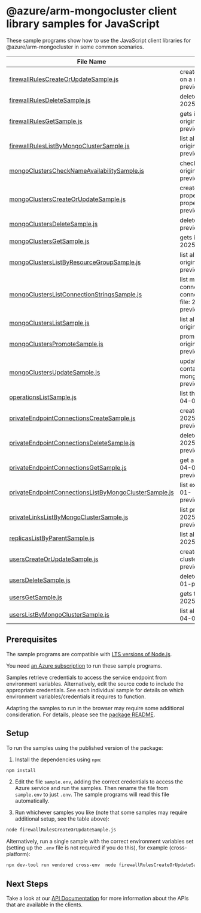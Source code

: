 # @azure/arm-mongocluster client library samples for JavaScript

These sample programs show how to use the JavaScript client libraries for @azure/arm-mongocluster in some common scenarios.

| **File Name**                                                                                               | **Description**                                                                                                                                                                                                                                       |
| ----------------------------------------------------------------------------------------------------------- | ----------------------------------------------------------------------------------------------------------------------------------------------------------------------------------------------------------------------------------------------------- |
| [firewallRulesCreateOrUpdateSample.js][firewallrulescreateorupdatesample]                                   | creates a new firewall rule or updates an existing firewall rule on a mongo cluster. x-ms-original-file: 2025-04-01-preview/MongoClusters_FirewallRuleCreate.json                                                                                     |
| [firewallRulesDeleteSample.js][firewallrulesdeletesample]                                                   | deletes a mongo cluster firewall rule. x-ms-original-file: 2025-04-01-preview/MongoClusters_FirewallRuleDelete.json                                                                                                                                   |
| [firewallRulesGetSample.js][firewallrulesgetsample]                                                         | gets information about a mongo cluster firewall rule. x-ms-original-file: 2025-04-01-preview/MongoClusters_FirewallRuleGet.json                                                                                                                       |
| [firewallRulesListByMongoClusterSample.js][firewallruleslistbymongoclustersample]                           | list all the firewall rules in a given mongo cluster. x-ms-original-file: 2025-04-01-preview/MongoClusters_FirewallRuleList.json                                                                                                                      |
| [mongoClustersCheckNameAvailabilitySample.js][mongoclusterschecknameavailabilitysample]                     | check if mongo cluster name is available for use. x-ms-original-file: 2025-04-01-preview/MongoClusters_NameAvailability.json                                                                                                                          |
| [mongoClustersCreateOrUpdateSample.js][mongoclusterscreateorupdatesample]                                   | create or update a mongo cluster. Update overwrites all properties for the resource. To only modify some of the properties, use PATCH. x-ms-original-file: 2025-04-01-preview/MongoClusters_Create.json                                               |
| [mongoClustersDeleteSample.js][mongoclustersdeletesample]                                                   | deletes a mongo cluster. x-ms-original-file: 2025-04-01-preview/MongoClusters_Delete.json                                                                                                                                                             |
| [mongoClustersGetSample.js][mongoclustersgetsample]                                                         | gets information about a mongo cluster. x-ms-original-file: 2025-04-01-preview/MongoClusters_Get.json                                                                                                                                                 |
| [mongoClustersListByResourceGroupSample.js][mongoclusterslistbyresourcegroupsample]                         | list all the mongo clusters in a given resource group. x-ms-original-file: 2025-04-01-preview/MongoClusters_ListByResourceGroup.json                                                                                                                  |
| [mongoClustersListConnectionStringsSample.js][mongoclusterslistconnectionstringssample]                     | list mongo cluster connection strings. This includes the default connection string using SCRAM-SHA-256, as well as other connection strings supported by the cluster. x-ms-original-file: 2025-04-01-preview/MongoClusters_ListConnectionStrings.json |
| [mongoClustersListSample.js][mongoclusterslistsample]                                                       | list all the mongo clusters in a given subscription. x-ms-original-file: 2025-04-01-preview/MongoClusters_List.json                                                                                                                                   |
| [mongoClustersPromoteSample.js][mongoclusterspromotesample]                                                 | promotes a replica mongo cluster to a primary role. x-ms-original-file: 2025-04-01-preview/MongoClusters_ForcePromoteReplica.json                                                                                                                     |
| [mongoClustersUpdateSample.js][mongoclustersupdatesample]                                                   | updates an existing mongo cluster. The request body can contain one to many of the properties present in the normal mongo cluster definition. x-ms-original-file: 2025-04-01-preview/MongoClusters_PatchDataApi.json                                  |
| [operationsListSample.js][operationslistsample]                                                             | list the operations for the provider x-ms-original-file: 2025-04-01-preview/Operations_List.json                                                                                                                                                      |
| [privateEndpointConnectionsCreateSample.js][privateendpointconnectionscreatesample]                         | create a Private endpoint connection x-ms-original-file: 2025-04-01-preview/MongoClusters_PrivateEndpointConnectionPut.json                                                                                                                           |
| [privateEndpointConnectionsDeleteSample.js][privateendpointconnectionsdeletesample]                         | delete the private endpoint connection x-ms-original-file: 2025-04-01-preview/MongoClusters_PrivateEndpointConnectionDelete.json                                                                                                                      |
| [privateEndpointConnectionsGetSample.js][privateendpointconnectionsgetsample]                               | get a specific private connection x-ms-original-file: 2025-04-01-preview/MongoClusters_PrivateEndpointConnectionGet.json                                                                                                                              |
| [privateEndpointConnectionsListByMongoClusterSample.js][privateendpointconnectionslistbymongoclustersample] | list existing private connections x-ms-original-file: 2025-04-01-preview/MongoClusters_PrivateEndpointConnectionList.json                                                                                                                             |
| [privateLinksListByMongoClusterSample.js][privatelinkslistbymongoclustersample]                             | list private links on the given resource x-ms-original-file: 2025-04-01-preview/MongoClusters_PrivateLinkResourceList.json                                                                                                                            |
| [replicasListByParentSample.js][replicaslistbyparentsample]                                                 | list all the replicas for the mongo cluster. x-ms-original-file: 2025-04-01-preview/MongoClusters_ReplicaList.json                                                                                                                                    |
| [usersCreateOrUpdateSample.js][userscreateorupdatesample]                                                   | creates a new user or updates an existing user on a mongo cluster. x-ms-original-file: 2025-04-01-preview/MongoClusters_UserCreateOrUpdate.json                                                                                                       |
| [usersDeleteSample.js][usersdeletesample]                                                                   | deletes a mongo cluster user. x-ms-original-file: 2025-04-01-preview/MongoClusters_UserDelete.json                                                                                                                                                    |
| [usersGetSample.js][usersgetsample]                                                                         | gets the defintion of a Mongo cluster user. x-ms-original-file: 2025-04-01-preview/MongoClusters_UserGet.json                                                                                                                                         |
| [usersListByMongoClusterSample.js][userslistbymongoclustersample]                                           | list all the users on a mongo cluster. x-ms-original-file: 2025-04-01-preview/MongoClusters_UserList.json                                                                                                                                             |

## Prerequisites

The sample programs are compatible with [LTS versions of Node.js](https://github.com/nodejs/release#release-schedule).

You need [an Azure subscription][freesub] to run these sample programs.

Samples retrieve credentials to access the service endpoint from environment variables. Alternatively, edit the source code to include the appropriate credentials. See each individual sample for details on which environment variables/credentials it requires to function.

Adapting the samples to run in the browser may require some additional consideration. For details, please see the [package README][package].

## Setup

To run the samples using the published version of the package:

1. Install the dependencies using `npm`:

```bash
npm install
```

2. Edit the file `sample.env`, adding the correct credentials to access the Azure service and run the samples. Then rename the file from `sample.env` to just `.env`. The sample programs will read this file automatically.

3. Run whichever samples you like (note that some samples may require additional setup, see the table above):

```bash
node firewallRulesCreateOrUpdateSample.js
```

Alternatively, run a single sample with the correct environment variables set (setting up the `.env` file is not required if you do this), for example (cross-platform):

```bash
npx dev-tool run vendored cross-env  node firewallRulesCreateOrUpdateSample.js
```

## Next Steps

Take a look at our [API Documentation][apiref] for more information about the APIs that are available in the clients.

[firewallrulescreateorupdatesample]: https://github.com/Azure/azure-sdk-for-js/blob/main/sdk/mongocluster/arm-mongocluster/samples/v1/javascript/firewallRulesCreateOrUpdateSample.js
[firewallrulesdeletesample]: https://github.com/Azure/azure-sdk-for-js/blob/main/sdk/mongocluster/arm-mongocluster/samples/v1/javascript/firewallRulesDeleteSample.js
[firewallrulesgetsample]: https://github.com/Azure/azure-sdk-for-js/blob/main/sdk/mongocluster/arm-mongocluster/samples/v1/javascript/firewallRulesGetSample.js
[firewallruleslistbymongoclustersample]: https://github.com/Azure/azure-sdk-for-js/blob/main/sdk/mongocluster/arm-mongocluster/samples/v1/javascript/firewallRulesListByMongoClusterSample.js
[mongoclusterschecknameavailabilitysample]: https://github.com/Azure/azure-sdk-for-js/blob/main/sdk/mongocluster/arm-mongocluster/samples/v1/javascript/mongoClustersCheckNameAvailabilitySample.js
[mongoclusterscreateorupdatesample]: https://github.com/Azure/azure-sdk-for-js/blob/main/sdk/mongocluster/arm-mongocluster/samples/v1/javascript/mongoClustersCreateOrUpdateSample.js
[mongoclustersdeletesample]: https://github.com/Azure/azure-sdk-for-js/blob/main/sdk/mongocluster/arm-mongocluster/samples/v1/javascript/mongoClustersDeleteSample.js
[mongoclustersgetsample]: https://github.com/Azure/azure-sdk-for-js/blob/main/sdk/mongocluster/arm-mongocluster/samples/v1/javascript/mongoClustersGetSample.js
[mongoclusterslistbyresourcegroupsample]: https://github.com/Azure/azure-sdk-for-js/blob/main/sdk/mongocluster/arm-mongocluster/samples/v1/javascript/mongoClustersListByResourceGroupSample.js
[mongoclusterslistconnectionstringssample]: https://github.com/Azure/azure-sdk-for-js/blob/main/sdk/mongocluster/arm-mongocluster/samples/v1/javascript/mongoClustersListConnectionStringsSample.js
[mongoclusterslistsample]: https://github.com/Azure/azure-sdk-for-js/blob/main/sdk/mongocluster/arm-mongocluster/samples/v1/javascript/mongoClustersListSample.js
[mongoclusterspromotesample]: https://github.com/Azure/azure-sdk-for-js/blob/main/sdk/mongocluster/arm-mongocluster/samples/v1/javascript/mongoClustersPromoteSample.js
[mongoclustersupdatesample]: https://github.com/Azure/azure-sdk-for-js/blob/main/sdk/mongocluster/arm-mongocluster/samples/v1/javascript/mongoClustersUpdateSample.js
[operationslistsample]: https://github.com/Azure/azure-sdk-for-js/blob/main/sdk/mongocluster/arm-mongocluster/samples/v1/javascript/operationsListSample.js
[privateendpointconnectionscreatesample]: https://github.com/Azure/azure-sdk-for-js/blob/main/sdk/mongocluster/arm-mongocluster/samples/v1/javascript/privateEndpointConnectionsCreateSample.js
[privateendpointconnectionsdeletesample]: https://github.com/Azure/azure-sdk-for-js/blob/main/sdk/mongocluster/arm-mongocluster/samples/v1/javascript/privateEndpointConnectionsDeleteSample.js
[privateendpointconnectionsgetsample]: https://github.com/Azure/azure-sdk-for-js/blob/main/sdk/mongocluster/arm-mongocluster/samples/v1/javascript/privateEndpointConnectionsGetSample.js
[privateendpointconnectionslistbymongoclustersample]: https://github.com/Azure/azure-sdk-for-js/blob/main/sdk/mongocluster/arm-mongocluster/samples/v1/javascript/privateEndpointConnectionsListByMongoClusterSample.js
[privatelinkslistbymongoclustersample]: https://github.com/Azure/azure-sdk-for-js/blob/main/sdk/mongocluster/arm-mongocluster/samples/v1/javascript/privateLinksListByMongoClusterSample.js
[replicaslistbyparentsample]: https://github.com/Azure/azure-sdk-for-js/blob/main/sdk/mongocluster/arm-mongocluster/samples/v1/javascript/replicasListByParentSample.js
[userscreateorupdatesample]: https://github.com/Azure/azure-sdk-for-js/blob/main/sdk/mongocluster/arm-mongocluster/samples/v1/javascript/usersCreateOrUpdateSample.js
[usersdeletesample]: https://github.com/Azure/azure-sdk-for-js/blob/main/sdk/mongocluster/arm-mongocluster/samples/v1/javascript/usersDeleteSample.js
[usersgetsample]: https://github.com/Azure/azure-sdk-for-js/blob/main/sdk/mongocluster/arm-mongocluster/samples/v1/javascript/usersGetSample.js
[userslistbymongoclustersample]: https://github.com/Azure/azure-sdk-for-js/blob/main/sdk/mongocluster/arm-mongocluster/samples/v1/javascript/usersListByMongoClusterSample.js
[apiref]: https://learn.microsoft.com/javascript/api/@azure/arm-mongocluster?view=azure-node-preview
[freesub]: https://azure.microsoft.com/free/
[package]: https://github.com/Azure/azure-sdk-for-js/tree/main/sdk/mongocluster/arm-mongocluster/README.md
